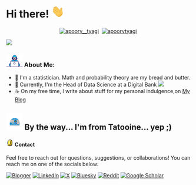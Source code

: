 # Hi there! <img src="https://github.com/WajdiBenSaad/WajdiBenSaad/blob/main/assets/Hi.gif" width="35" />
<p align="center">
<a href="https://twitter.com/wajdi_bs" target="blank"><img align="center" src="https://cdn.jsdelivr.net/npm/simple-icons@3.0.1/icons/twitter.svg" alt="apoorv__tyagi" height="30" width="30" /></a>&nbsp;
<a href="https://linkedin.com/in/wajdibensaad" target="blank"><img align="center" src="https://cdn.jsdelivr.net/npm/simple-icons@3.0.1/icons/linkedin.svg" alt="apoorvtyagi" height="30" width="30" /></a>&nbsp;
</p>

![](https://camo.githubusercontent.com/992babdffd8c74a1502de375fbdf7e4d54773242/68747470733a2f2f6d656469612e67697068792e636f6d2f6d656469612f53576f536b4e36447854737a71494b4571762f67697068792e676966)

### <img src="https://github.com/WajdiBenSaad/WajdiBenSaad/blob/main/assets/Developer.gif" width="45" /> About Me:
- 🏦 I'm a statistician. Math and probability theory are my bread and butter.
- 🚀 Currently, I'm the Head of Data Science at a Digital Bank
      <img src="https://media.giphy.com/media/WUlplcMpOCEmTGBtBW/giphy.gif" width="30">
- ☕ On my free time, I write about stuff for my personal indulgence,on  [My Blog](https://wajdix.blogspot.com)

 ## <img src="https://github.com/WajdiBenSaad/WajdiBenSaad/blob/main/assets/SW.gif" width="45" /> By the way... I'm from Tatooine... yep ;)


#### <img alt="GIF" src="https://github.com/WajdiBenSaad/WajdiBenSaad/blob/main/assets/coin.gif" width="20px" /> Contact

Feel free to reach out for questions, suggestions, or collaborations!
You can reach me on one of the socials below: 

[![Blogger](https://img.shields.io/badge/Blogger-FF5722?style=for-the-badge&logo=blogger&logoColor=white)](https://wajdix.blogspot.com/)
[![LinkedIn](https://img.shields.io/badge/linkedin-%230077B5.svg?style=for-the-badge&logo=linkedin&logoColor=white)](https://www.linkedin.com/in/wajdibensaad/)
[![X](https://img.shields.io/badge/X-%23000000.svg?style=for-the-badge&logo=X&logoColor=white)](https://x.com/wajdi_bs)
[![Bluesky](https://img.shields.io/badge/Bluesky-0285FF?style=for-the-badge&logo=Bluesky&logoColor=white)](https://bsky.app/profile/wajdi.bsky.social)
[![Reddit](https://img.shields.io/badge/Reddit-%23FF4500.svg?style=for-the-badge&logo=Reddit&logoColor=white)](https://www.reddit.com/user/wajdix/)
[![Google Scholar](https://img.shields.io/badge/Google%20Scholar-4285F4?style=for-the-badge&logo=google-scholar&logoColor=white)](https://scholar.google.com/citations?user=LUOsfhYAAAAJ&hl=en)
